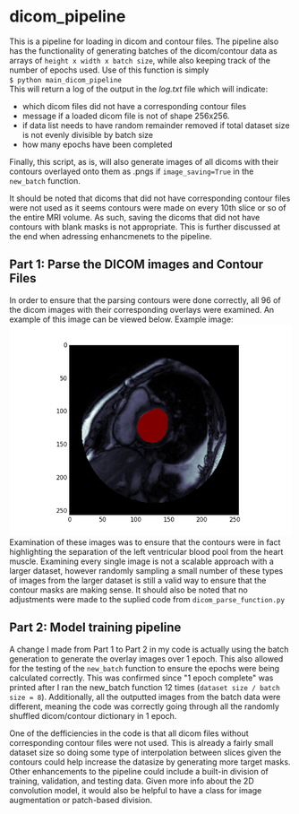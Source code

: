 # dicom_pipeline
This is a pipeline for loading in dicom and contour files. The pipeline also has the functionality of generating batches of the dicom/contour data as arrays of `height x width x batch size`, while also keeping track of the number of epochs used.
Use of this function is simply  
`$ python main_dicom_pipeline`  
This will return a log of the output in the *log.txt* file which will indicate: 
 * which dicom files did not have a corresponding contour files
 * message if a loaded dicom file is not of shape 256x256. 
 * if data list needs to have random remainder removed if total dataset size is not evenly divisible by batch size
 * how many epochs have been completed
 
 Finally, this script, as is, will also generate images of all dicoms with their contours overlayed onto them as .pngs if `image_saving=True` in the `new_batch` function.
 
It should be noted that dicoms that did not have corresponding contour files were not used as it seems contours were made on every 10th slice or so of the entire MRI volume. As such, saving the dicoms that did not have contours with blank masks is not appropriate. This is further discussed at the end when adressing enhancmenets to the pipeline.

## Part 1: Parse the DICOM images and Contour Files
In order to ensure that the parsing contours were done correctly, all 96 of the dicom images with their corresponding overlays were examined. An example of this image can be viewed below.
Example image:
![](https://github.com/bdnorman/dicom_pipeline/blob/master/90.png)
Examination of these images was to ensure that the contours were in fact highlighting the separation of the left ventricular blood pool from the heart muscle. Examining every single image is not a scalable approach with a larger dataset, however randomly sampling a small number of these types of images from the larger dataset is still a valid way to ensure that the contour masks are making sense.
It should also be noted that no adjustments were made to the suplied code from `dicom_parse_function.py`

## Part 2: Model training pipeline
A change I made from Part 1 to Part 2 in my code is actually using the batch generation to generate the overlay images over 1 epoch. This also allowed for the testing of the `new_batch` function to ensure the epochs were being calculated correctly. This was confirmed since "1 epoch complete" was printed after I ran the new_batch function 12 times (`dataset size / batch size = 8`). Additionally, all the outputted images from the batch data were different, meaning the code was correctly going through all the randomly shuffled dicom/contour dictionary in 1 epoch.

One of the defficiencies in the code is that all dicom files without corresponding contour files were not used. This is already a fairly small dataset size so doing some type of interpolation between slices given the contours could help increase the datasize by generating more target masks. Other enhancements to the pipeline could include a built-in division of training, validation, and testing data. Given more info about the 2D convolution model, it would also be helpful to have a class for image augmentation or patch-based division.
